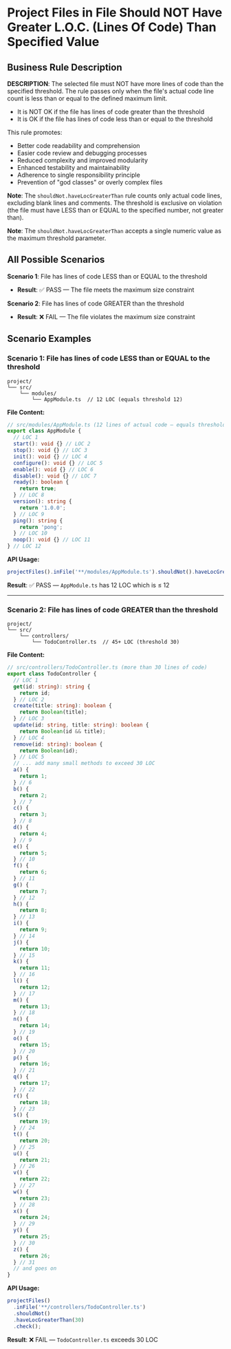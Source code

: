 # Project Files in File Should NOT Have Greater L.O.C. (Lines Of Code) Than Specified Value

## Business Rule Description

**DESCRIPTION**: The selected file must NOT have more lines of code than the specified threshold. The rule passes only when the file's actual code line count is less than or equal to the defined maximum limit.

- It is NOT OK if the file has lines of code greater than the threshold
- It is OK if the file has lines of code less than or equal to the threshold

This rule promotes:

- Better code readability and comprehension
- Easier code review and debugging processes
- Reduced complexity and improved modularity
- Enhanced testability and maintainability
- Adherence to single responsibility principle
- Prevention of "god classes" or overly complex files

**Note**: The `shouldNot.haveLocGreaterThan` rule counts only actual code lines, excluding blank lines and comments. The threshold is exclusive on violation (the file must have LESS than or EQUAL to the specified number, not greater than).

**Note**: The `shouldNot.haveLocGreaterThan` accepts a single numeric value as the maximum threshold parameter.

## All Possible Scenarios

**Scenario 1**: File has lines of code LESS than or EQUAL to the threshold

- **Result**: ✅ PASS — The file meets the maximum size constraint

**Scenario 2**: File has lines of code GREATER than the threshold

- **Result**: ❌ FAIL — The file violates the maximum size constraint

## Scenario Examples

### Scenario 1: File has lines of code LESS than or EQUAL to the threshold

```
project/
└── src/
    └── modules/
        └── AppModule.ts  // 12 LOC (equals threshold 12)
```

**File Content:**

```typescript
// src/modules/AppModule.ts (12 lines of actual code — equals threshold)
export class AppModule {
  // LOC 1
  start(): void {} // LOC 2
  stop(): void {} // LOC 3
  init(): void {} // LOC 4
  configure(): void {} // LOC 5
  enable(): void {} // LOC 6
  disable(): void {} // LOC 7
  ready(): boolean {
    return true;
  } // LOC 8
  version(): string {
    return '1.0.0';
  } // LOC 9
  ping(): string {
    return 'pong';
  } // LOC 10
  noop(): void {} // LOC 11
} // LOC 12
```

**API Usage:**

```typescript
projectFiles().inFile('**/modules/AppModule.ts').shouldNot().haveLocGreaterThan(12).check();
```

**Result**: ✅ PASS — `AppModule.ts` has 12 LOC which is ≤ 12

---

### Scenario 2: File has lines of code GREATER than the threshold

```
project/
└── src/
    └── controllers/
        └── TodoController.ts  // 45+ LOC (threshold 30)
```

**File Content:**

```typescript
// src/controllers/TodoController.ts (more than 30 lines of code)
export class TodoController {
  // LOC 1
  get(id: string): string {
    return id;
  } // LOC 2
  create(title: string): boolean {
    return Boolean(title);
  } // LOC 3
  update(id: string, title: string): boolean {
    return Boolean(id && title);
  } // LOC 4
  remove(id: string): boolean {
    return Boolean(id);
  } // LOC 5
  // ... add many small methods to exceed 30 LOC
  a() {
    return 1;
  } // 6
  b() {
    return 2;
  } // 7
  c() {
    return 3;
  } // 8
  d() {
    return 4;
  } // 9
  e() {
    return 5;
  } // 10
  f() {
    return 6;
  } // 11
  g() {
    return 7;
  } // 12
  h() {
    return 8;
  } // 13
  i() {
    return 9;
  } // 14
  j() {
    return 10;
  } // 15
  k() {
    return 11;
  } // 16
  l() {
    return 12;
  } // 17
  m() {
    return 13;
  } // 18
  n() {
    return 14;
  } // 19
  o() {
    return 15;
  } // 20
  p() {
    return 16;
  } // 21
  q() {
    return 17;
  } // 22
  r() {
    return 18;
  } // 23
  s() {
    return 19;
  } // 24
  t() {
    return 20;
  } // 25
  u() {
    return 21;
  } // 26
  v() {
    return 22;
  } // 27
  w() {
    return 23;
  } // 28
  x() {
    return 24;
  } // 29
  y() {
    return 25;
  } // 30
  z() {
    return 26;
  } // 31
  // and goes on
}
```

**API Usage:**

```typescript
projectFiles()
  .inFile('**/controllers/TodoController.ts')
  .shouldNot()
  .haveLocGreaterThan(30)
  .check();
```

**Result**: ❌ FAIL — `TodoController.ts` exceeds 30 LOC
